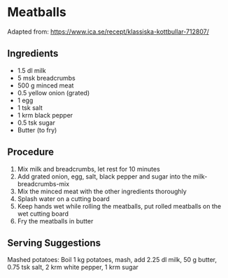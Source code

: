 # Meatballs
Adapted from: https://www.ica.se/recept/klassiska-kottbullar-712807/
## Ingredients
- 1.5 dl milk
- 5 msk breadcrumbs
- 500 g minced meat
- 0.5 yellow onion (grated)
- 1 egg
- 1 tsk salt
- 1 krm black pepper
- 0.5 tsk sugar
- Butter (to fry)
## Procedure
1. Mix milk and breadcrumbs, let rest for 10 minutes
2. Add grated onion, egg, salt, black pepper and sugar into the milk-breadcrumbs-mix
3. Mix the minced meat with the other ingredients thoroughly
4. Splash water on a cutting board
5. Keep hands wet while rolling the meatballs, put rolled meatballs on the wet cutting board
6. Fry the meatballs in butter
## Serving Suggestions
Mashed potatoes: Boil 1 kg potatoes, mash, add 2.25 dl milk, 50 g butter, 0.75 tsk salt, 2 krm white pepper, 1 krm sugar
